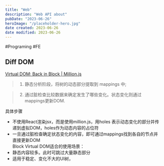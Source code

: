 ```yaml
---
title: "Web"
description: "Web API about"
pubDate: "2023-06-26"
heroImage: "/placeholder-hero.jpg"
date created: 2023-06-26
date modified: 2023-06-26
---
```


#Programing #FE

## Diff DOM

[Virtual DOM: Back in Block | Million.js](https://million.dev/blog/virtual-dom)

>1. 静态分析阶段，将树的动态部分提取到 mappings 中;

>2. 通过脏检查比较数据来确定发生了哪些变化。状态变化则通过mappings更新DOM.

具体步骤

- 不使用React渲染jsx，而是使用million.js，用holes 表示动态变化的部分并传递到虚拟DOM，holes作为动态内容的占位符
- 一旦通过脏检查确定状态变化的内容，即可通过mappings找到各自的节点并直接更新DOM  
Block Virtual DOM适合的使用场景：
- 静态内容较多。此时可跳过大量静态部分
- 适用于稳定、变化不大的UI树，
